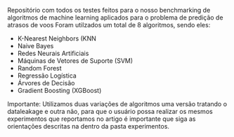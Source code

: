 Repositório com todos os testes feitos para o nosso benchmarking de algoritmos de machine learning aplicados para o problema de predição de atrasos de voos
Foram utilzados um total de 8 algoritmos, sendo eles: 
- K-Nearest Neighbors (KNN
- Naive Bayes
- Redes Neurais Artificiais
- Máquinas de Vetores de Suporte (SVM)
- Random Forest
- Regressão Logística
- Árvores de Decisão
- Gradient Boosting (XGBoost)
  

Importante: Utilizamos duas variações de algoritmos uma versão tratando o dataleakage e outra não, para que o usuário possa realizar os mesmos experimentos que reportamos no artigo é importante que siga as orientações descritas na dentro da pasta experimentos.
